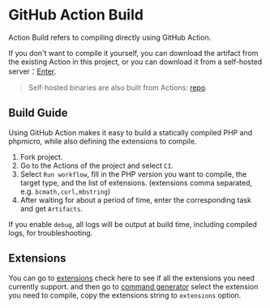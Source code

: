 # GitHub Action Build

Action Build refers to compiling directly using GitHub Action.

If you don't want to compile it yourself, you can download the artifact from the existing Action in this project, 
or you can download it from a self-hosted server：[Enter](https://dl.zhamao.xin/static-php-cli/).

> Self-hosted binaries are also built from Actions: [repo](https://github.com/zhamao-robot/static-php-cli).

## Build Guide

Using GitHub Action makes it easy to build a statically compiled PHP and phpmicro, 
while also defining the extensions to compile.

1. Fork project.
2. Go to the Actions of the project and select `CI`.
3. Select `Run workflow`, fill in the PHP version you want to compile, the target type, and the list of extensions. (extensions comma separated, e.g. `bcmath,curl,mbstring`)
4. After waiting for about a period of time, enter the corresponding task and get `Artifacts`.

If you enable `debug`, all logs will be output at build time, including compiled logs, for troubleshooting.

## Extensions

You can go to [extensions](./extensions) check here to see if all the extensions you need currently support.
and then go to [command generator](./cli-generator) select the extension you need to compile, copy the extensions string to `extensions` option.

